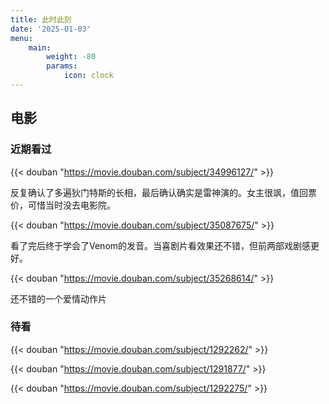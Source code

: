 ```yaml
---
title: 此时此刻
date: '2025-01-03'
menu:
    main: 
        weight: -80
        params:
            icon: clock
---
```


## 电影

### 近期看过

{{< douban "https://movie.douban.com/subject/34996127/" >}}

反复确认了多遍狄门特斯的长相，最后确认确实是雷神演的。女主很飒，值回票价，可惜当时没去电影院。

{{< douban "https://movie.douban.com/subject/35087675/" >}}

看了完后终于学会了Venom的发音。当喜剧片看效果还不错，但前两部戏剧感更好。

{{< douban "https://movie.douban.com/subject/35268614/" >}}

还不错的一个爱情动作片

### 待看

{{< douban "https://movie.douban.com/subject/1292262/" >}}

{{< douban "https://movie.douban.com/subject/1291877/" >}}

{{< douban "https://movie.douban.com/subject/1292275/" >}}
